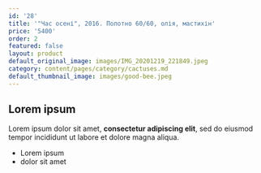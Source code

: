 ```yaml
---
id: '28'
title: '"Час осені", 2016. Полотно 60/60, олія, мастихін'
price: '5400'
order: 2
featured: false
layout: product
default_original_image: images/IMG_20201219_221849.jpeg
category: content/pages/category/cactuses.md
default_thumbnail_image: images/good-bee.jpeg
---
```

## Lorem ipsum

Lorem ipsum dolor sit amet, **consectetur adipiscing elit**, sed do eiusmod tempor incididunt ut labore et dolore magna aliqua.

- Lorem ipsum
- dolor sit amet
